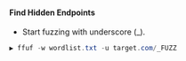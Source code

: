 #### Find Hidden Endpoints
 - Start fuzzing with underscore (_).
```CS
▶ ffuf -w wordlist.txt -u target.com/_FUZZ
```
